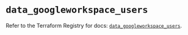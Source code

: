 # `data_googleworkspace_users`

Refer to the Terraform Registry for docs: [`data_googleworkspace_users`](https://registry.terraform.io/providers/samuzad/googleworkspace/0.11.0/docs/data-sources/users).

